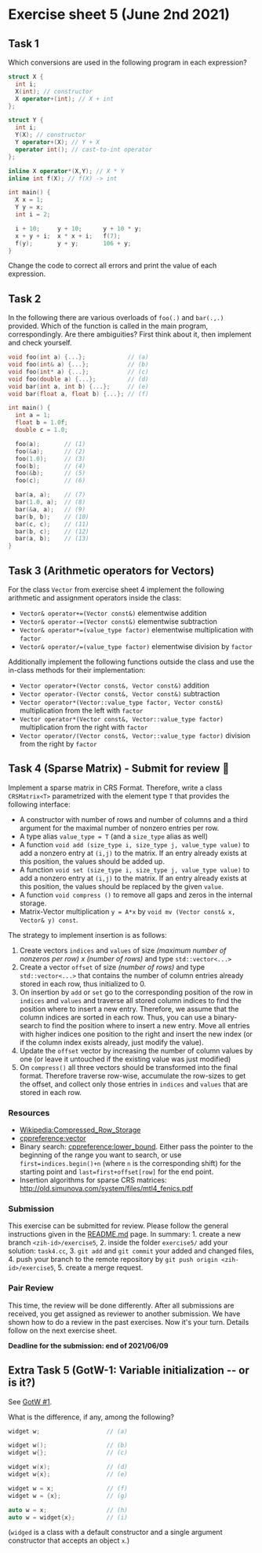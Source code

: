 # Exercise sheet 5 (June 2nd 2021)

## Task 1
Which conversions are used in the following program in each expression?
```c++
struct X {
  int i;
  X(int); // constructor
  X operator+(int); // X + int
};

struct Y {
  int i;
  Y(X); // constructor
  Y operator+(X); // Y + X
  operator int(); // cast-to-int operator
};

inline X operator*(X,Y); // X * Y
inline int f(X); // f(X) -> int

int main() {
  X x = 1;
  Y y = x;
  int i = 2;

  i + 10;     y + 10;      y + 10 * y;
  x + y + i;  x * x + i;   f(7);
  f(y);       y + y;       106 + y;
}
```
Change the code to correct all errors and print the value of each expression.


## Task 2

In the following there are various overloads of `foo(.)` and `bar(.,.)` provided. Which of the function is called in the
main program, correspondingly. Are there ambiguities? First think about it, then implement and check yourself.
```c++
void foo(int a) {...};            // (a)
void foo(int& a) {...};           // (b)
void foo(int* a) {...};           // (c)
void foo(double a) {...};         // (d)
void bar(int a, int b) {...};     // (e)
void bar(float a, float b) {...}; // (f)

int main() {
  int a = 1;
  float b = 1.0f;
  double c = 1.0;

  foo(a);       // (1)
  foo(&a);      // (2)
  foo(1.0);     // (3)
  foo(b);       // (4)
  foo(&b);      // (5)
  foo(c);       // (6)

  bar(a, a);    // (7)
  bar(1.0, a);  // (8)
  bar(&a, a);   // (9)
  bar(b, b);    // (10)
  bar(c, c);    // (11)
  bar(b, c);    // (12)
  bar(a, b);    // (13)
}
```


## Task 3 (Arithmetic operators for Vectors)

For the class `Vector` from exercise sheet 4 implement the following arithmetic and assignment operators inside the class:

- `Vector& operator+=(Vector const&)` elementwise addition
- `Vector& operator-=(Vector const&)` elementwise subtraction
- `Vector& operator*=(value_type factor)` elementwise multiplication with `factor`
- `Vector& operator/=(value_type factor)` elementwise division by `factor`

Additionally implement the following functions outside the class and use the in-class methods for their implementation:

- `Vector operator+(Vector const&, Vector const&)` addition
- `Vector operator-(Vector const&, Vector const&)` subtraction
- `Vector operator*(Vector::value_type factor, Vector const&)` multiplication from the left with `factor`
- `Vector operator*(Vector const&, Vector::value_type factor)` multiplication from the right with `factor`
- `Vector operator/(Vector const&, Vector::value_type factor)` division from the right by `factor`


## Task 4 (Sparse Matrix) - Submit for review :pencil:

Implement a sparse matrix in CRS Format. Therefore, write a class `CRSMatrix<T>` parametrized with the element type `T` that provides the following
interface:

- A constructor with number of rows and number of columns and a third argument for the maximal
  number of nonzero entries per row.
- A type alias `value_type = T` (and a `size_type` alias as well)
- A function `void add (size_type i, size_type j, value_type value)` to add a nonzero entry at `(i,j)` to
  the matrix. If an entry already exists at this position, the values should be added up.
- A function `void set (size_type i, size_type j, value_type value)` to add a nonzero entry at `(i,j)` to
  the matrix. If an entry already exists at this position, the values should be replaced by the given `value`.
- A function `void compress ()` to remove all gaps and zeros in the internal storage.
- Matrix-Vector multiplication `y = A*x` by `void mv (Vector const& x, Vector& y) const`.

The strategy to implement insertion is as follows:

1. Create vectors `indices` and `values` of size *(maximum number of nonzeros per row) x (number of rows)* and type `std::vector<...>`
2. Create a vector `offset` of size *(number of rows)* and type `std::vector<...>` that contains the number of column entries already stored in each row, thus initialized to 0.
3. On insertion by `add` or `set` go to the corresponding position of the row in `indices` and `values` and traverse all stored column
   indices to find the position where to insert a new entry. Therefore, we assume that the column indices
   are sorted in each row. Thus, you can use a binary-search to find the position where to insert a new entry.
   Move all entries with higher indices one position to the right and insert the new index (or if the
   column index exists already, just modify the value).
4. Update the `offset` vector by increasing the number of column values by one (or leave it untouched if the
   existing value was just modified)
5. On `compress()` all three vectors should be transformed into the final format. Therefore traverse
   row-wise, accumulate the row-sizes to get the offset, and collect only those entries in `indices` and `values`
   that are stored in each row.

### Resources

- [Wikipedia:Compressed_Row_Storage](https://de.wikipedia.org/wiki/Compressed_Row_Storage)
- [cppreference:vector](https://en.cppreference.com/w/cpp/container/vector)
- Binary search: [cppreference:lower_bound](https://en.cppreference.com/w/cpp/algorithm/lower_bound). Either pass the pointer to the beginning of the range you want to search, or use `first=indices.begin()+n` (where `n` is the corresponding shift) for the starting point and `last=first+offset[row]` for the end point.
- Insertion algorithms for sparse CRS matrices: http://old.simunova.com/system/files/mtl4_fenics.pdf

### Submission

This exercise can be submitted for review. Please follow the general instructions given in the [README.md](/README.md)
page. In summary: 1. create a new branch `<zih-id>/exercise5`, 2. inside the folder `exercise5/` add
your solution: `task4.cc`, 3. `git add` and `git commit` your added and changed files, 4. push your
branch to the remote repository by `git push origin <zih-id>/exercise5`, 5. create a merge request.

### Pair Review

This time, the review will be done differently. After all submissions are received, you get assigned as reviewer to another submission. We have shown how to do a review in the past exercises. Now it's your turn. Details follow on the next exercise sheet.

**Deadline for the submission: end of 2021/06/09**


## Extra Task 5 (GotW-1: Variable initialization -- or is it?)
See [GotW #1](https://herbsutter.com/2013/05/09/gotw-1-solution/).

What is the difference, if any, among the following?
```c++
widget w;                   // (a)

widget w();                 // (b)
widget w{};                 // (c)

widget w(x);                // (d)
widget w{x};                // (e)

widget w = x;               // (f)
widget w = {x};             // (g)

auto w = x;                 // (h)
auto w = widget{x};         // (i)
```
(`widged` is a class with a default constructor and a single argument constructor that accepts an object `x`.)
